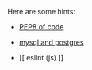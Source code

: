 Here are some hints:

* [PEP8 of code](PEP8-of-code.html)

* [mysql and postgres](mysql-and-postgres.html)

* [[ eslint (js) ]]

